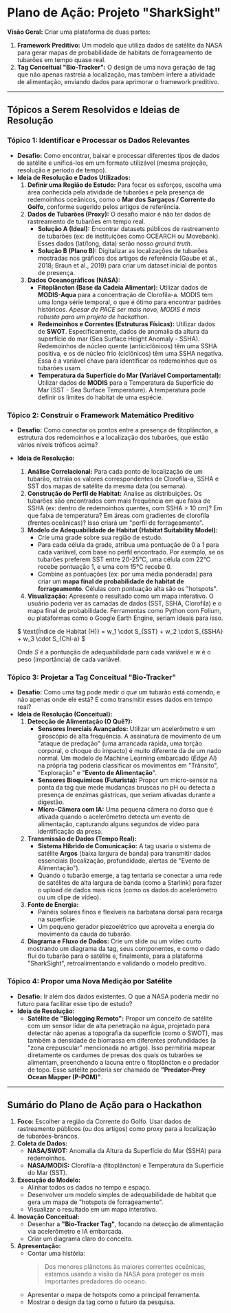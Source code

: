 # **Plano de Ação: Projeto "SharkSight"**

**Visão Geral:** Criar uma plataforma de duas partes:
1.  **Framework Preditivo:** Um modelo que utiliza dados de satélite da NASA para gerar mapas de probabilidade de habitats de forrageamento de tubarões em tempo quase real.
2.  **Tag Conceitual "Bio-Tracker":** O design de uma nova geração de tag que não apenas rastreia a localização, mas também infere a atividade de alimentação, enviando dados para aprimorar o framework preditivo.

---

## **Tópicos a Serem Resolvidos e Ideias de Resolução**

### **Tópico 1: Identificar e Processar os Dados Relevantes**

* **Desafio:** Como encontrar, baixar e processar diferentes tipos de dados de satélite e unificá-los em um formato utilizável (mesma projeção, resolução e período de tempo).
* **Ideia de Resolução e Dados Utilizados:**
    1.  **Definir uma Região de Estudo:** Para focar os esforços, escolha uma área conhecida pela atividade de tubarões e pela presença de redemoinhos oceânicos, como o **Mar dos Sargaços / Corrente do Golfo**, conforme sugerido pelos artigos de referência.
    2.  **Dados de Tubarões (Proxy):** O desafio maior é não ter dados de rastreamento de tubarões em tempo real.
        * **Solução A (Ideal):** Encontrar datasets públicos de rastreamento de tubarões (ex: de instituições como OCEARCH ou Movebank). Esses dados (lat/long, data) serão nosso *ground truth*.
        * **Solução B (Plano B):** Digitalizar as localizações de tubarões mostradas nos gráficos dos artigos de referência (Gaube et al., 2018; Braun et al., 2019) para criar um dataset inicial de pontos de presença.
    3.  **Dados Oceanográficos (NASA):**
        * **Fitoplâncton (Base da Cadeia Alimentar):** Utilizar dados de **MODIS-Aqua** para a concentração de Clorofila-a. MODIS tem uma longa série temporal, o que é ótimo para encontrar padrões históricos. *Apesar de PACE ser mais novo, MODIS é mais robusto para um projeto de hackathon.*
        * **Redemoinhos e Correntes (Estruturas Físicas):** Utilizar dados de **SWOT**. Especificamente, dados de anomalia da altura da superfície do mar (Sea Surface Height Anomaly - SSHA). Redemoinhos de núcleo quente (anticiclônicos) têm uma SSHA positiva, e os de núcleo frio (ciclônicos) têm uma SSHA negativa. Essa é a variável chave para identificar os redemoinhos que os tubarões usam.
        * **Temperatura da Superfície do Mar (Variável Comportamental):** Utilizar dados de **MODIS** para a Temperatura da Superfície do Mar (SST - Sea Surface Temperature). A temperatura pode definir os limites do habitat de uma espécie.

### **Tópico 2: Construir o Framework Matemático Preditivo**

* **Desafio:** Como conectar os pontos entre a presença de fitoplâncton, a estrutura dos redemoinhos e a localização dos tubarões, que estão vários níveis tróficos acima?
* **Ideia de Resolução:**
    1.  **Análise Correlacional:** Para cada ponto de localização de um tubarão, extraia os valores correspondentes de Clorofila-a, SSHA e SST dos mapas de satélite da mesma data (ou semana).
    2.  **Construção do Perfil de Habitat:** Analise as distribuições. Os tubarões são encontrados com mais frequência em que faixa de SSHA (ex: dentro de redemoinhos quentes, com SSHA > 10 cm)? Em que faixa de temperatura? Em áreas com gradientes de clorofila (frentes oceânicas)? Isso criará um "perfil de forrageamento".
    3.  **Modelo de Adequabilidade de Habitat (Habitat Suitability Model):**
        * Crie uma grade sobre sua região de estudo.
        * Para cada célula da grade, atribua uma pontuação de 0 a 1 para cada variável, com base no perfil encontrado. Por exemplo, se os tubarões preferem SST entre 20-25°C, uma célula com 22°C recebe pontuação 1, e uma com 15°C recebe 0.
        * Combine as pontuações (ex: por uma média ponderada) para criar um **mapa final de probabilidade de habitat de forrageamento**. Células com pontuação alta são os "hotspots".
    4.  **Visualização:** Apresente o resultado como um mapa interativo. O usuário poderia ver as camadas de dados (SST, SSHA, Clorofila) e o mapa final de probabilidade. Ferramentas como Python com Folium, ou plataformas como o Google Earth Engine, seriam ideais para isso.

    $
    \text{Índice de Habitat (H)} = w_1 \cdot S_{SST} + w_2 \cdot S_{SSHA} + w_3 \cdot S_{Chl-a}
    $
    
    Onde $S$ é a pontuação de adequabilidade para cada variável e $w$ é o peso (importância) de cada variável.

### **Tópico 3: Projetar a Tag Conceitual "Bio-Tracker"**

* **Desafio:** Como uma tag pode medir *o que* um tubarão está comendo, e não apenas onde ele está? E como transmitir esses dados em tempo real?
* **Ideia de Resolução (Conceitual):**
    1.  **Detecção de Alimentação (O Quê?):**
        * **Sensores Inerciais Avançados:** Utilizar um acelerômetro e um giroscópio de alta frequência. A assinatura de movimento de um "ataque de predação" (uma arrancada rápida, uma torção corporal, o choque do impacto) é muito diferente da de um nado normal. Um modelo de Machine Learning embarcado (*Edge AI*) na própria tag poderia classificar os movimentos em "Trânsito", "Exploração" e "**Evento de Alimentação**".
        * **Sensores Bioquímicos (Futurista):** Propor um micro-sensor na ponta da tag que mede mudanças bruscas no pH ou detecta a presença de enzimas gástricas, que seriam ativadas durante a digestão.
        * **Micro-Câmera com IA:** Uma pequena câmera no dorso que é ativada quando o acelerômetro detecta um evento de alimentação, capturando alguns segundos de vídeo para identificação da presa.
    2.  **Transmissão de Dados (Tempo Real):**
        * **Sistema Híbrido de Comunicação:** A tag usaria o sistema de satélite **Argos** (baixa largura de banda) para transmitir dados essenciais (localização, profundidade, alertas de "Evento de Alimentação").
        * Quando o tubarão emerge, a tag tentaria se conectar a uma rede de satélites de alta largura de banda (como a Starlink) para fazer o upload de dados mais ricos (como os dados do acelerômetro ou um clipe de vídeo).
    3.  **Fonte de Energia:**
        * Painéis solares finos e flexíveis na barbatana dorsal para recarga na superfície.
        * Um pequeno gerador piezoelétrico que aproveita a energia do movimento da cauda do tubarão.
    4.  **Diagrama e Fluxo de Dados:** Crie um slide ou um vídeo curto mostrando um diagrama da tag, seus componentes, e como o dado flui do tubarão para o satélite e, finalmente, para a plataforma "SharkSight", retroalimentando e validando o modelo preditivo.

### **Tópico 4: Propor uma Nova Medição por Satélite**

* **Desafio:** Ir além dos dados existentes. O que a NASA poderia medir no futuro para facilitar esse tipo de estudo?
* **Ideia de Resolução:**
    * **Satélite de "Biologging Remoto":** Propor um conceito de satélite com um sensor lídar de alta penetração na água, projetado para detectar não apenas a topografia da superfície (como o SWOT), mas também a densidade de biomassa em diferentes profundidades (a "zona crepuscular" mencionada no artigo). Isso permitiria mapear diretamente os cardumes de presas dos quais os tubarões se alimentam, preenchendo a lacuna entre o fitoplâncton e o predador de topo. Esse satélite poderia ser chamado de **"Predator-Prey Ocean Mapper (P-POM)"**.

---

## **Sumário do Plano de Ação para o Hackathon**

1.  **Foco:** Escolher a região da Corrente do Golfo. Usar dados de rastreamento públicos (ou dos artigos) como proxy para a localização de tubarões-brancos.
2.  **Coleta de Dados:**
    * **NASA/SWOT:** Anomalia da Altura da Superfície do Mar (SSHA) para redemoinhos.
    * **NASA/MODIS:** Clorofila-a (fitoplâncton) e Temperatura da Superfície do Mar (SST).
3.  **Execução do Modelo:**
    * Alinhar todos os dados no tempo e espaço.
    * Desenvolver um modelo simples de adequabilidade de habitat que gera um mapa de "hotspots de forrageamento".
    * Visualizar o resultado em um mapa interativo.
4.  **Inovação Conceitual:**
    * Desenhar a **"Bio-Tracker Tag"**, focando na detecção de alimentação via acelerômetro e IA embarcada.
    * Criar um diagrama claro do conceito.
5.  **Apresentação:**
    * Contar uma história:
        > Dos menores plânctons às maiores correntes oceânicas, estamos usando a visão da NASA para proteger os mais importantes predadores do oceano.
    * Apresentar o mapa de hotspots como a principal ferramenta.
    * Mostrar o design da tag como o futuro da pesquisa.